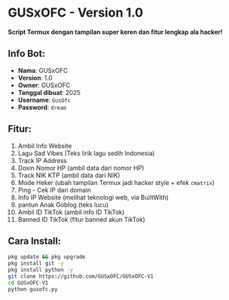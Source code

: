 # GUSxOFC - Version 1.0

**Script Termux dengan tampilan super keren dan fitur lengkap ala hacker!**

## Info Bot:
- **Nama**: GUSxOFC
- **Version**: 1.0
- **Owner**: GUSxOFC
- **Tanggal dibuat**: 2025
- **Username**: `GusOfc`
- **Password**: `dream`

## Fitur:
1. Ambil Info Website
2. Lagu Sad Vibes (Teks lirik lagu sedih Indonesia)
3. Track IP Address
4. Doxin Nomor HP (ambil data dari nomor HP)
5. Track NIK KTP (ambil data dari NIK)
6. Mode Heker (ubah tampilan Termux jadi hacker style + efek `cmatrix`)
7. Ping - Cek IP dari domain
8. Info IP Website (melihat teknologi web, via BuiltWith)
9. pantun Anak Goblog (teks lucu)
10. Ambil ID TikTok (ambil info ID TikTok)
11. Banned ID TikTok (fitur banned akun TikTok)

## Cara Install:

```bash
pkg update && pkg upgrade
pkg install git -y
pkg install python -y
git clone https://github.com/GUSxOFC/GUSxOFC-V1
cd GUSxOFC-V1
python gusofc.py
